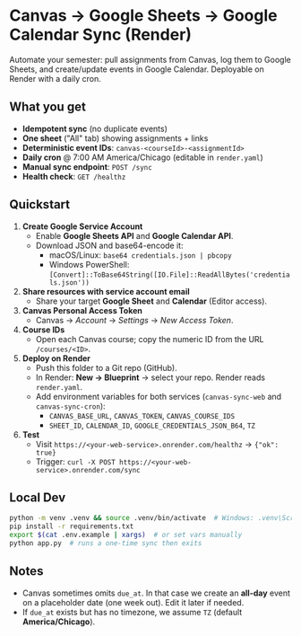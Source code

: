 # Canvas → Google Sheets → Google Calendar Sync (Render)

Automate your semester: pull assignments from Canvas, log them to Google Sheets,
and create/update events in Google Calendar. Deployable on Render with a daily cron.

## What you get
- **Idempotent sync** (no duplicate events)
- **One sheet** ("All" tab) showing assignments + links
- **Deterministic event IDs**: `canvas-<courseId>-<assignmentId>`
- **Daily cron** @ 7:00 AM America/Chicago (editable in `render.yaml`)
- **Manual sync endpoint**: `POST /sync`
- **Health check**: `GET /healthz`

## Quickstart
1. **Create Google Service Account**
   - Enable **Google Sheets API** and **Google Calendar API**.
   - Download JSON and base64-encode it:
     - macOS/Linux: `base64 credentials.json | pbcopy`
     - Windows PowerShell: `[Convert]::ToBase64String([IO.File]::ReadAllBytes('credentials.json'))`
2. **Share resources with service account email**
   - Share your target **Google Sheet** and **Calendar** (Editor access).
3. **Canvas Personal Access Token**
   - Canvas → *Account* → *Settings* → *New Access Token*.
4. **Course IDs**
   - Open each Canvas course; copy the numeric ID from the URL `/courses/<ID>`.
5. **Deploy on Render**
   - Push this folder to a Git repo (GitHub).
   - In Render: **New → Blueprint** → select your repo. Render reads `render.yaml`.
   - Add environment variables for both services (`canvas-sync-web` and `canvas-sync-cron`):
     - `CANVAS_BASE_URL`, `CANVAS_TOKEN`, `CANVAS_COURSE_IDS`
     - `SHEET_ID`, `CALENDAR_ID`, `GOOGLE_CREDENTIALS_JSON_B64`, `TZ`
6. **Test**
   - Visit `https://<your-web-service>.onrender.com/healthz` → `{"ok": true}`
   - Trigger: `curl -X POST https://<your-web-service>.onrender.com/sync`

## Local Dev
```bash
python -m venv .venv && source .venv/bin/activate  # Windows: .venv\Scripts\activate
pip install -r requirements.txt
export $(cat .env.example | xargs)  # or set vars manually
python app.py  # runs a one-time sync then exits
```

## Notes
- Canvas sometimes omits `due_at`. In that case we create an **all-day** event on a placeholder date (one week out). Edit it later if needed.
- If `due_at` exists but has no timezone, we assume `TZ` (default **America/Chicago**).
